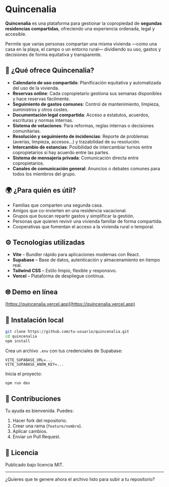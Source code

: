# Quincenalia

**Quincenalia** es una plataforma para gestionar la copropiedad de **segundas residencias compartidas**, ofreciendo una experiencia ordenada, legal y accesible.

Permite que varias personas compartan una misma vivienda —como una casa en la playa, el campo o un entorno rural— dividiendo su uso, gastos y decisiones de forma equitativa y transparente.

## 🏡 ¿Qué ofrece Quincenalia?

* **Calendario de uso compartido**: Planificación equitativa y automatizada del uso de la vivienda.
* **Reservas online**: Cada copropietario gestiona sus semanas disponibles y hace reservas fácilmente.
* **Seguimiento de gastos comunes**: Control de mantenimiento, limpieza, suministros y otros costes.
* **Documentación legal compartida**: Acceso a estatutos, acuerdos, escrituras y normas internas.
* **Sistema de votaciones**: Para reformas, reglas internas o decisiones comunitarias.
* **Resolución y seguimiento de incidencias**: Reporte de problemas (averías, limpieza, accesos...) y trazabilidad de su resolución.
* **Intercambio de estancias**: Posibilidad de intercambiar turnos entre copropietarios si hay acuerdo entre las partes.
* **Sistema de mensajería privada**: Comunicación directa entre copropietarios.
* **Canales de comunicación general**: Anuncios o debates comunes para todos los miembros del grupo.

## 🌍 ¿Para quién es útil?

* Familias que comparten una segunda casa.
* Amigos que co-invierten en una residencia vacacional.
* Grupos que buscan repartir gastos y simplificar la gestión.
* Personas que quieren revivir una vivienda familiar de forma compartida.
* Cooperativas que fomentan el acceso a la vivienda rural o temporal.

## ⚙️ Tecnologías utilizadas

* **Vite** – Bundler rápido para aplicaciones modernas con React.
* **Supabase** – Base de datos, autenticación y almacenamiento en tiempo real.
* **Tailwind CSS** – Estilo limpio, flexible y responsivo.
* **Vercel** – Plataforma de despliegue continua.

## 🌐 Demo en línea

[https://quincenalia.vercel.app](https://quincenalia.vercel.app)

## 🚀 Instalación local

```bash
git clone https://github.com/tu-usuario/quincenalia.git
cd quincenalia
npm install
```

Crea un archivo `.env` con tus credenciales de Supabase:

```env
VITE_SUPABASE_URL=...
VITE_SUPABASE_ANON_KEY=...
```

Inicia el proyecto:

```bash
npm run dev
```

## 🤝 Contribuciones

Tu ayuda es bienvenida. Puedes:

1. Hacer fork del repositorio.
2. Crear una rama (`feature/nombre`).
3. Aplicar cambios.
4. Enviar un Pull Request.

## 📄 Licencia

Publicado bajo licencia MIT.

---

¿Quieres que te genere ahora el archivo listo para subir a tu repositorio?

